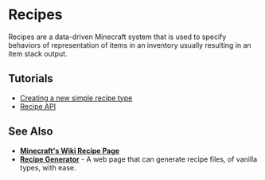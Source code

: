 # Recipes

Recipes are a data-driven Minecraft system that is used to specify behaviors of representation of items in an inventory
usually resulting in an item stack output.

## Tutorials

- [Creating a new simple recipe type](./recipe_type.md)
- [Recipe API](./recipe_api.md)

## See Also

- **[Minecraft's Wiki Recipe Page](https://minecraft.fandom.com/wiki/Recipe)**
- **[Recipe Generator](https://misode.github.io/recipe)** - A web page that can generate recipe files, of vanilla types, with ease.
